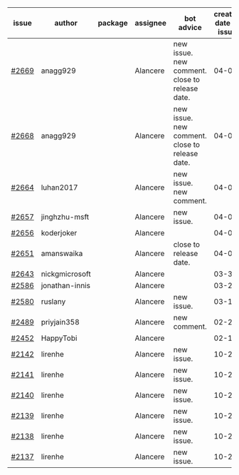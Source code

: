 | issue | author | package | assignee | bot advice | created date of issue | target release date | date from target |
| ------ | ------ | ------ | ------ | ------ | ------ | ------ | :-----: |
| [#2669](https://github.com/Azure/sdk-release-request/issues/2669) | anagg929 |  | Alancere | new issue. new comment. close to release date.  | 04-08 | 04-11 | 2 |
| [#2668](https://github.com/Azure/sdk-release-request/issues/2668) | anagg929 |  | Alancere | new issue. new comment. close to release date.  | 04-07 | 04-11 | 2 |
| [#2664](https://github.com/Azure/sdk-release-request/issues/2664) | luhan2017 |  | Alancere | new issue. new comment. | 04-07 | 04-21 |  |
| [#2657](https://github.com/Azure/sdk-release-request/issues/2657) | jinghzhu-msft |  | Alancere | new issue. | 04-07 | 04-12 |  |
| [#2656](https://github.com/Azure/sdk-release-request/issues/2656) | koderjoker |  | Alancere |  | 04-04 | 04-18 |  |
| [#2651](https://github.com/Azure/sdk-release-request/issues/2651) | amanswaika |  | Alancere | close to release date.  | 04-01 | 04-11 | 2 |
| [#2643](https://github.com/Azure/sdk-release-request/issues/2643) | nickgmicrosoft |  | Alancere |  | 03-31 | 04-04 |  |
| [#2586](https://github.com/Azure/sdk-release-request/issues/2586) | jonathan-innis |  | Alancere |  | 03-21 | 03-28 |  |
| [#2580](https://github.com/Azure/sdk-release-request/issues/2580) | ruslany |  | Alancere | new issue. | 03-17 | 03-31 |  |
| [#2489](https://github.com/Azure/sdk-release-request/issues/2489) | priyjain358 |  | Alancere | new comment. | 02-25 | 03-14 |  |
| [#2452](https://github.com/Azure/sdk-release-request/issues/2452) | HappyTobi |  | Alancere |  | 02-16 | 03-09 |  |
| [#2142](https://github.com/Azure/sdk-release-request/issues/2142) | lirenhe |  | Alancere | new issue. | 10-20 | 11-03 |  |
| [#2141](https://github.com/Azure/sdk-release-request/issues/2141) | lirenhe |  | Alancere | new issue. | 10-20 | 11-03 |  |
| [#2140](https://github.com/Azure/sdk-release-request/issues/2140) | lirenhe |  | Alancere | new issue. | 10-20 | 11-05 |  |
| [#2139](https://github.com/Azure/sdk-release-request/issues/2139) | lirenhe |  | Alancere | new issue. | 10-20 | 11-05 |  |
| [#2138](https://github.com/Azure/sdk-release-request/issues/2138) | lirenhe |  | Alancere | new issue. | 10-20 | 11-05 |  |
| [#2137](https://github.com/Azure/sdk-release-request/issues/2137) | lirenhe |  | Alancere | new issue. | 10-20 | 11-05 |  |
